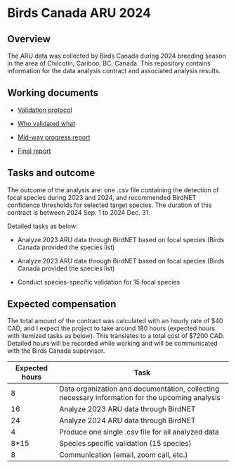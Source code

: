 Birds Canada ARU 2024
================

## Overview

The ARU data was collected by Birds Canada during 2024 breeding season
in the area of Chilcotin, Cariboo, BC, Canada. This repository contains
information for the data analysis contract and associated analysis
results.

## Working documents

- [Validation
  protocol](https://github.com/SunnyTseng/Birds-Canada-ARU-2024/blob/main/docs/project_report_11_19_species_validation_with_ShinyR.md)

- [Who validated what]([https://github.com/SunnyTseng/Birds-Canada-ARU-2024/blob/main/docs/project_report_11_19_species_validation_with_ShinyR.md](https://docs.google.com/spreadsheets/d/1Ulb9EUYBQRwxg-WvMJjte0vJT6bJMl6n/edit?gid=554288332#gid=554288332))

- [Mid-way progress
  report](https://github.com/SunnyTseng/Birds-Canada-ARU-2024/blob/main/docs/project_report_11_1_focal_species_summary.md)

- [Final
  report](https://github.com/SunnyTseng/Birds-Canada-ARU-2024/blob/main/docs/project_report_12_18_final_report.html)

## Tasks and outcome

The outcome of the analysis are: one .csv file containing the detection
of focal species during 2023 and 2024, and recommended BirdNET
confidence thresholds for selected target species. The duration of this
contract is between 2024 Sep. 1 to 2024 Dec. 31.

Detailed tasks as below:

- Analyze 2023 ARU data through BirdNET based on focal species (Birds
  Canada provided the species list)

- Analyze 2023 ARU data through BirdNET based on focal species (Birds
  Canada provided the species list)

- Conduct species-specific validation for 15 focal species

## Expected compensation

The total amount of the contract was calculated with an hourly rate of
\$40 CAD, and I expect the project to take around 180 hours (expected
hours with itemized tasks as below). This translates to a total cost of
\$7200 CAD. Detailed hours will be recorded while working and will be
communicated with the Birds Canada supervisor.

| Expected hours | Task |
|----|----|
| 8 | Data organization and documentation, collecting necessary information for the upcoming analysis |
| 16 | Analyze 2023 ARU data through BirdNET |
| 24 | Analyze 2024 ARU data through BirdNET |
| 4 | Produce one single .csv file for all analyzed data |
| 8\*15 | Species specific validation (15 species) |
| 8 | Communication (email, zoom call, etc.) |
